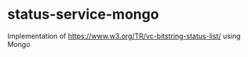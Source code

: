 # status-service-mongo
Implementation of https://www.w3.org/TR/vc-bitstring-status-list/ using Mongo
